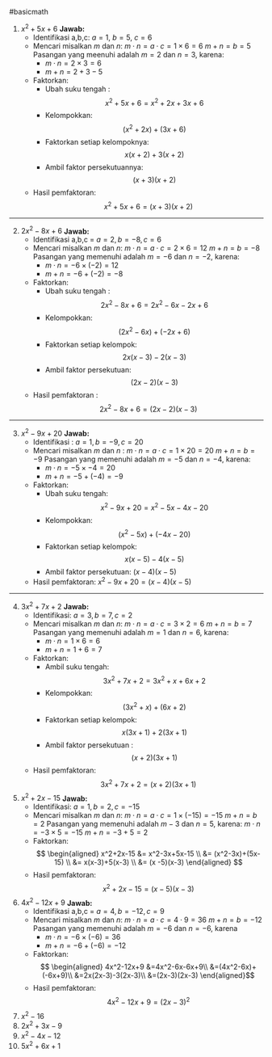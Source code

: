 #basicmath 

1. $x^2+5x+6$
   **Jawab:**
   - Identifikasi a,b,c: $a = 1,\ b = 5,\ c = 6$
   - Mencari misalkan $m$ dan $n$:
     $m \cdot n = a \cdot c = 1 \times 6 = 6$
     $m + n = b = 5$
     Pasangan yang meenuhi adalah $m =2$ dan $n = 3$, karena:
     - $m \cdot n = 2 \times 3 = 6$
     - $m + n = 2 + 3 - 5$
   - Faktorkan:
     - Ubah suku tengah : $$x^2+5x+6 = x^2+2x+3x+6$$
     - Kelompokkan: $$(x^2+2x)+(3x+6)$$
     - Faktorkan setiap kelompoknya: $$x(x+2)+3(x+2)$$
     - Ambil faktor persekutuannya: $$(x+3)(x+2)$$
   - Hasil pemfaktoran: $$x^2+5x+6 = (x+3)(x+2)$$
---

2. $2x^2-8x+6$
   **Jawab:**
   - Identifikasi a,b,c = $a=2, b=-8, c=6$
   - Mencari misalkan $m$ dan $n$:
     $m \cdot n = a \cdot c = 2 \times 6 = 12$
     $m + n = b = -8$
     Pasangan yang memenuhi adalah $m=-6$ dan $n = -2$, karena:
     - $m \cdot n = -6 \times (-2) = 12$
     - $m + n = -6 + (-2) = -8$
	- Faktorkan:
	  - Ubah suku tengah : $$2x^2-8x+6 = 2x^2 - 6x-2x+6$$
	  - Kelompokkan: $$(2x^2-6x)+(-2x+6)$$
	  - Faktorkan setiap kelompok: $$2x(x-3)-2(x-3)$$
	  - Ambil faktor persekutuan: $$(2x-2)(x-3)$$
	- Hasil pemfaktoran : $$2x^2-8x+6 = (2x-2)(x-3)$$
___

3. $x^2 -9x+20$
   **Jawab:**
   - Identifikasi : $a = 1, b = -9, c = 20$
   - Mencari misalkan $m$ dan $n$ :
     $m \cdot n = a \cdot c = 1 \times 20 = 20$
     $m + n = b = -9$
     Pasangan yang memenuhi adalah $m=-5$ dan $n=-4$, karena:
     - $m \cdot n = -5 \times -4 = 20$
     - $m + n = -5 + (-4)=-9$
	- Faktorkan:
	  - Ubah suku tengah: $$x^2-9x+20 = x^2 -5x - 4x-20$$
	  - Kelompokkan: $$(x^2-5x)+(-4x-20)$$
	  - Faktorkan setiap kelompok: $$x(x-5)-4(x-5)$$
	  - Ambil faktor persekutuan: $(x-4)(x-5)$
	- Hasil pemfaktoran: $x^2-9x+20 = (x-4)(x-5)$
___

4. $3x^2+7x+2$
   **Jawab:**
   - Identifikasi: $a=3,b=7,c=2$
   - Mencari misalkan $m$ dan $n$:
     $m \cdot n = a \cdot c = 3 \times 2 = 6$
     $m + n = b = 7$
     Pasangan yang memenuhi adalah $m=1$ dan $n=6$, karena:
     - $m \cdot n = 1 \times 6 = 6$
     - $m + n = 1 + 6 = 7$
	- Faktorkan:
	  - Ambil suku tengah: $$3x^2+7x+2 = 3x^2 + x + 6x + 2$$
	  - Kelompokkan: $$(3x^2+x)+(6x+2)$$
	  - Faktorkan setiap kelompok: $$x(3x + 1)+2(3x+1)$$
	  - Ambil faktor persekutuan : $$(x+2)(3x+1)$$
	- Hasil pemfaktoran: $$3x^2 + 7x + 2 = (x+2)(3x+1)$$
5. $x^2+2x-15$
   **Jawab:**
   - Identifikasi: $a = 1, b = 2, c = -15$
   - Mencari misalkan $m$ dan $n$:
     $m \cdot n = a \cdot c = 1 \times (-15) = -15$
     $m + n = b = 2$
     Pasangan yang memenuhi adalah $m -3$ dan $n = 5$, karena:
     $m \cdot n = -3 \times 5 = -15$
     $m + n = -3 + 5 = 2$
	- Faktorkan:
	   $$
			\begin{aligned}
			x^2+2x-15 &= x^2-3x+5x-15 \\
			&= (x^2-3x)+(5x-15) \\
			&= x(x-3)+5(x-3) \\
			&= (x -5)(x-3)
			\end{aligned}
	     $$
	- Hasil pemfaktoran: $$x^2+2x-15 = (x-5)(x-3)$$
6. $4x^2-12x+9$
   **Jawab:**
   - Identifikasi a,b,c = $a = 4, b = -12, c = 9$
   - Mencari misalkan $m$ dan $n$: 
     $m \cdot n = a \cdot c = 4 \cdot 9 = 36$
     $m + n = b = -12$
     Pasangan yang memenuhi adalah $m=-6$ dan $n=-6$, karena
     - $m \cdot n = -6 \times (-6) = 36$
     - $m + n = -6 + (-6) = -12$
	- Faktorkan: 
	   $$ \begin{aligned}
		   4x^2-12x+9 &=4x^2-6x-6x+9\\
		   &=(4x^2-6x)+(-6x+9)\\
		   &=2x(2x-3)-3(2x-3)\\
		   &=(2x-3)(2x-3) 
		  \end{aligned}$$
	- Hasil pemfaktoran: $$4x^2-12x+9 = (2x-3)^2$$
1. $x^2-16$
2. $2x^2+3x-9$
3. $x^2-4x-12$
4. $5x^2+6x+1$